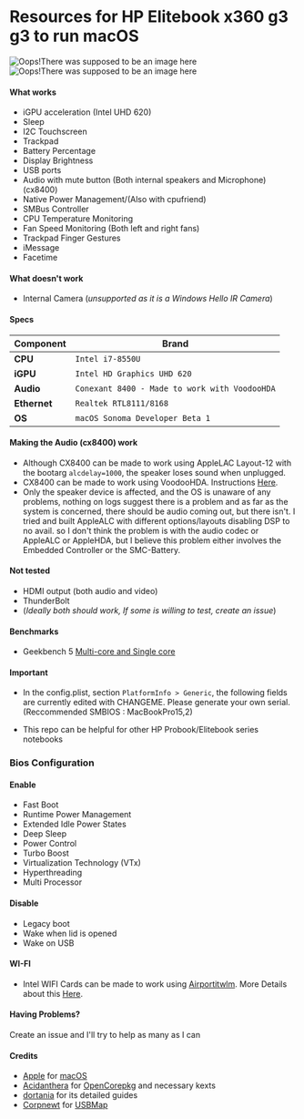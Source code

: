  Resources for HP Elitebook x360 g3 g3 to run macOS 
===================================================

![Oops!There was supposed to be an image here](https://i.imgur.com/v69Qaw2.png)
![Oops!There was supposed to be an image here](https://i.imgur.com/HTPGVm5.png)

 #### What works
- iGPU acceleration (Intel UHD 620)
- Sleep
- I2C Touchscreen
- Trackpad
- Battery Percentage
- Display Brightness
- USB ports
- Audio with mute button (Both internal speakers and Microphone) (cx8400)
- Native Power Management/(Also with cpufriend)
- SMBus Controller
- CPU Temperature Monitoring
- Fan Speed Monitoring (Both left and right fans)
- Trackpad Finger Gestures
- iMessage
- Facetime

#### What doesn't work
- Internal Camera (*unsupported as it is a Windows Hello IR Camera*)

#### Specs

| Component      | Brand                                                            |
|----------------|------------------------------------------------------------------|
| **CPU**        | `Intel i7-8550U ` |   
| **iGPU**       | `Intel HD Graphics UHD 620 `                                         |
| **Audio**      | `Conexant 8400 - Made to work with VoodooHDA`                                      |
| **Ethernet**   | `Realtek RTL8111/8168`                                           |
| **OS**         | `macOS Sonoma Developer Beta 1` |


#### Making the Audio (cx8400) work
- Although CX8400 can be made to work using AppleLAC Layout-12 with the bootarg `alcdelay=1000`, the speaker loses sound when unplugged.
- CX8400 can be made to work using VoodooHDA. Instructions [Here](https://www.insanelymac.com/forum/topic/314406-voodoohda-302/page/19/#comment-2756841).
- Only the speaker device is affected, and the OS is unaware of any problems, nothing on logs suggest there is a problem and as far as the system is concerned, there should be audio coming out, but there isn't. I tried and built AppleALC with different options/layouts disabling DSP to no avail. so I don't think the problem is with the audio codec or AppleALC or AppleHDA, but I believe this problem either involves the Embedded Controller or the SMC-Battery.


#### Not tested
- HDMI output (both audio and video)
- ThunderBolt
- (*Ideally both should work, If some is willing to test, create an issue*)


#### Benchmarks
- Geekbench 5 [Multi-core and Single core](https://browser.geekbench.com/v5/cpu/8013906)

#### Important
- In the config.plist, section `PlatformInfo > Generic`, the following fields are currently edited with CHANGEME. Please generate your own serial. (Reccommended SMBIOS : MacBookPro15,2) 

- This repo can be helpful for other HP Probook/Elitebook series notebooks
 
### Bios Configuration


#### Enable

- Fast Boot
- Runtime Power Management
- Extended Idle Power States
- Deep Sleep
- Power Control
- Turbo Boost
- Virtualization Technology (VTx)
- Hyperthreading
- Multi Processor

 #### Disable
 
- Legacy boot
- Wake when lid is opened
- Wake on USB

#### WI-FI
- Intel WIFI Cards can be made to work using [Airportitwlm](https://github.com/OpenIntelWireless/itlwm). More Details about this [Here](https://dortania.github.io/Anti-Hackintosh-Buyers-Guide/Wireless.html).

#### Having Problems?
Create an issue and I'll try to help as many as I can

#### Credits
- [Apple](https://apple.com) for [macOS](https://www.apple.com/macos/ventura/)
- [Acidanthera](https://github.com/Acidanthera) for [OpenCorepkg](https://github.com/acidanthera/OpenCorePkg) and necessary kexts
- [dortania](https://github.com/dortania) for its detailed guides
- [Corpnewt](https://github.com/CorpNewt) for [USBMap](https://github.com/corpnewt/USBMap)



